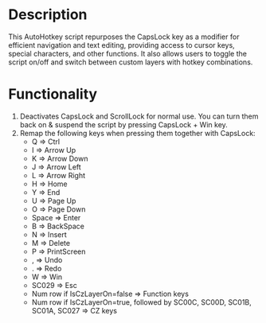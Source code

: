 # Description
This AutoHotkey script repurposes the CapsLock key as a modifier for efficient navigation and text editing, providing access to cursor keys, special characters, and other functions. It also allows users to toggle the script on/off and switch between custom layers with hotkey combinations.
# Functionality
1. Deactivates CapsLock and ScrollLock for normal use. You can turn them back on & suspend the script by pressing CapsLock + Win key.
2. Remap the following keys when pressing them together with CapsLock:
   - Q => Ctrl
   - I => Arrow Up
   - K => Arrow Down
   - J => Arrow Left
   - L => Arrow Right
   - H => Home
   - Y => End
   - U => Page Up
   - O => Page Down
   - Space => Enter
   - B => BackSpace
   - N => Insert
   - M => Delete
   - P => PrintScreen
   - , => Undo
   - . => Redo
   - W => Win
   - SC029 => Esc
   - Num row if IsCzLayerOn=false => Function keys
   - Num row if IsCzLayerOn=true, followed by SC00C, SC00D, SC01B, SC01A, SC027 => CZ keys     

